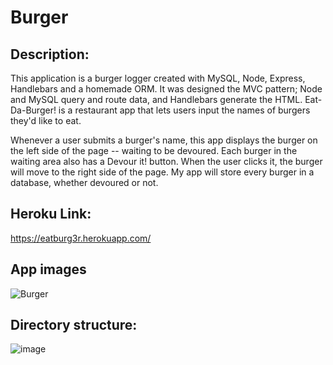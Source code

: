 # Burger

## Description:

This application is a burger logger created with MySQL, Node, Express, Handlebars and a homemade ORM. It was designed the MVC pattern; Node and MySQL query and route data, and Handlebars generate the HTML. Eat-Da-Burger! is a restaurant app that lets users input the names of burgers they'd like to eat.

Whenever a user submits a burger's name, this app displays the burger on the left side of the page -- waiting to be devoured.
Each burger in the waiting area also has a Devour it! button. When the user clicks it, the burger will move to the right side of the page.
My app will store every burger in a database, whether devoured or not.


## Heroku Link:
https://eatburg3r.herokuapp.com/


## App images

![Burger](https://user-images.githubusercontent.com/65681350/96355696-43e42d00-1099-11eb-825a-1d7d7e7d1515.PNG)






## Directory structure:



![image](https://user-images.githubusercontent.com/65681350/96355457-abe54400-1096-11eb-9adc-313f12f5f72c.png)

